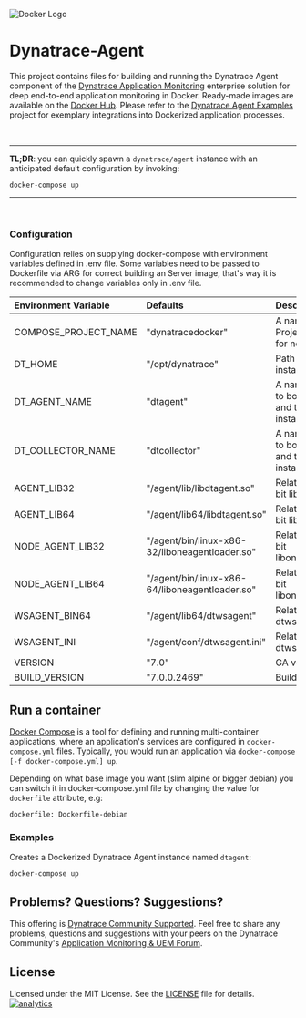 ![Docker Logo](https://github.com/Dynatrace/Dynatrace-Docker/blob/images/docker-logo.png)

# Dynatrace-Agent

This project contains files for building and running the Dynatrace Agent component of the [Dynatrace Application Monitoring](http://www.dynatrace.com/docker) enterprise solution for deep end-to-end application monitoring in Docker. Ready-made images are available on the [Docker Hub](https://hub.docker.com/r/dynatrace/agent/). Please refer to the [Dynatrace Agent Examples](https://github.com/Dynatrace/Dynatrace-Docker/tree/master/Dynatrace-Agent-Examples) project for exemplary integrations into Dockerized application processes.

<br>

---
**TL;DR**: you can quickly spawn a `dynatrace/agent` instance with an anticipated default configuration by invoking:

```
docker-compose up
```
---
<br>

### Configuration

Configuration relies on supplying docker-compose with environment variables defined in .env file. Some variables need to be passed to Dockerfile via ARG for correct building an Server image, that's way it is recommended to change variables only in .env file.

| Environment Variable  | Defaults                    | Description
|:----------------------|:------------------------------------------------|:-----------
| COMPOSE_PROJECT_NAME  | "dynatracedocker"           | A name of the Project. Also used for network naming.
| DT_HOME               | "/opt/dynatrace"            | Path to dynatrace installation directory
| DT_AGENT_NAME         | "dtagent"                   | A name that applies to both the agent and the container instance.
| DT_COLLECTOR_NAME     | "dtcollector"               | A name that applies to both the collector and the container instance.
| AGENT_LIB32           | "/agent/lib/libdtagent.so"  | Relative path to 32 bit libdtagent.so
| AGENT_LIB64           | "/agent/lib64/libdtagent.so"       | Relative path to 64 bit libdtagent.so
| NODE_AGENT_LIB32      | "/agent/bin/linux-x86-32/liboneagentloader.so"   | Relative path to 32 bit liboneagentloader.so
| NODE_AGENT_LIB64      | "/agent/bin/linux-x86-64/liboneagentloader.so"   | Relative path to 64 bit liboneagentloader.so
| WSAGENT_BIN64         | "/agent/lib64/dtwsagent"    | Relative path to dtwsagent
| WSAGENT_INI           | "/agent/conf/dtwsagent.ini" | Relative path to dtwsagent.ini
| VERSION               | "7.0"                       | GA version
| BUILD_VERSION         | "7.0.0.2469"                | Build version


## Run a container

[Docker Compose](https://docs.docker.com/compose/) is a tool for defining and running multi-container applications, where an application's services are configured in `docker-compose.yml` files. Typically, you would run an application via `docker-compose [-f docker-compose.yml] up`.


Depending on what base image you want (slim alpine or bigger debian) you can switch it in docker-compose.yml file by changing the value for `dockerfile` attribute, e.g:

```
dockerfile: Dockerfile-debian
```

### Examples

Creates a Dockerized Dynatrace Agent instance named `dtagent`:

```
docker-compose up
```


## Problems? Questions? Suggestions?

This offering is [Dynatrace Community Supported](https://community.dynatrace.com/community/display/DL/Support+Levels#SupportLevels-Communitysupported/NotSupportedbyDynatrace(providedbyacommunitymember)). Feel free to share any problems, questions and suggestions with your peers on the Dynatrace Community's [Application Monitoring & UEM Forum](https://answers.dynatrace.com/spaces/146/index.html).

## License

Licensed under the MIT License. See the [LICENSE](https://github.com/Dynatrace/Dynatrace-Docker/blob/master/LICENSE) file for details.
[![analytics](https://www.google-analytics.com/collect?v=1&t=pageview&_s=1&dl=https%3A%2F%2Fgithub.com%2FdynaTrace&dp=%2FDynatrace-Docker%2FDynatrace-Agent&dt=Dynatrace-Docker%2FDynatrace-Agent&_u=Dynatrace~&cid=github.com%2FdynaTrace&tid=UA-54510554-5&aip=1)]()

